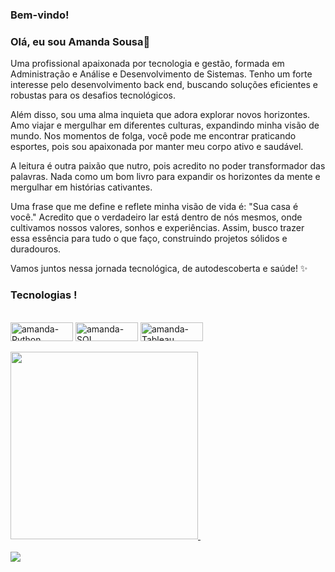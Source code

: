 ### Bem-vindo!
###  Olá, eu sou Amanda Sousa👋

Uma profissional apaixonada por tecnologia e gestão, formada em Administração e Análise e Desenvolvimento de Sistemas. Tenho um forte interesse pelo desenvolvimento back end, buscando soluções eficientes e robustas para os desafios tecnológicos.

Além disso, sou uma alma inquieta que adora explorar novos horizontes. Amo viajar e mergulhar em diferentes culturas, expandindo minha visão de mundo. Nos momentos de folga, você pode me encontrar praticando esportes, pois sou apaixonada por manter meu corpo ativo e saudável.

A leitura é outra paixão que nutro, pois acredito no poder transformador das palavras. Nada como um bom livro para expandir os horizontes da mente e mergulhar em histórias cativantes.

Uma frase que me define e reflete minha visão de vida é: "Sua casa é você." Acredito que o verdadeiro lar está dentro de nós mesmos, onde cultivamos nossos valores, sonhos e experiências. Assim, busco trazer essa essência para tudo o que faço, construindo projetos sólidos e duradouros.

Vamos juntos nessa jornada tecnológica, de autodescoberta e saúde! ✨

### Tecnologias !

<div>
<div style="display: inline_block"><br>
<img align="center" alt="amanda-Python" height="30" width="100" src="https://img.shields.io/badge/Python-3776AB?style=for-the-badge&logo=python&logoColor=white">
<img align="center" alt="amanda-SQL" height="30" width="100" src="https://img.shields.io/badge/Microsoft_SQL_Server-CC2927?style=for-the-badge&logo=microsoft-sql-server&logoColor=white">
<img align="center" alt="amanda-Tableau" height="30" width="100" src="https://img.shields.io/badge/Sass-CC6699?style=for-the-badge&logo=sass&logoColor=white">







</div>
<br>
<a href="https://beacons.ai/sousanunesbs">
<img height = "300em" src="https://github-readme-stats.vercel.app/api?username=sousanunesbs&show_icons=true&theme=dark&include_all_commits=true&count_private=true"/>
<img height = "180em" src"https://github-readme-stats.vercel.app/api/top-langs/?username=sousanunesbs&layout=compact&langs_count=16&theme=dark"/>
</div>

<br>

<div> 
  
  
  <a href="https://www.linkedin.com/in/amanda-sousa-5856aa176" target="_blank">
  <img src="https://img.shields.io/badge/-LinkedIn-%230077B5?style=for-the-badge&logo=linkedin&logoColor=White"
  target= "_blank"></a>


 
</div>



